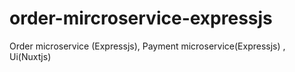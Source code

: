 # order-mircroservice-expressjs
Order microservice (Expressjs), Payment microservice(Expressjs) , Ui(Nuxtjs)
